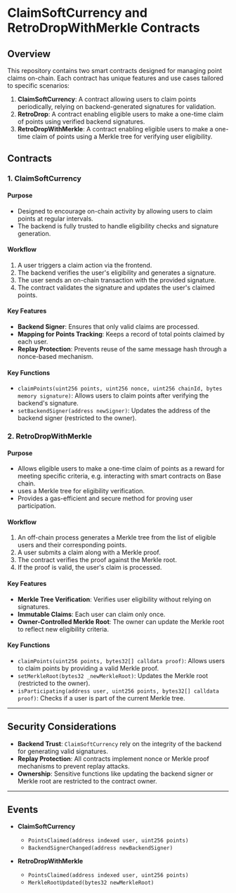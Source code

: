 # ClaimSoftCurrency and RetroDropWithMerkle Contracts

## Overview

This repository contains two smart contracts designed for managing point claims on-chain. Each contract has unique features and use cases tailored to specific scenarios:

1. **ClaimSoftCurrency**: A contract allowing users to claim points periodically, relying on backend-generated signatures for validation.
2. **RetroDrop**: A contract enabling eligible users to make a one-time claim of points using verified backend signatures.
3. **RetroDropWithMerkle**: A contract enabling eligible users to make a one-time claim of points using a Merkle tree for verifying user eligibility.

## Contracts

### 1. **ClaimSoftCurrency**

#### Purpose

- Designed to encourage on-chain activity by allowing users to claim points at regular intervals.
- The backend is fully trusted to handle eligibility checks and signature generation.

#### Workflow

1. A user triggers a claim action via the frontend.
2. The backend verifies the user's eligibility and generates a signature.
3. The user sends an on-chain transaction with the provided signature.
4. The contract validates the signature and updates the user's claimed points.

#### Key Features

- **Backend Signer**: Ensures that only valid claims are processed.
- **Mapping for Points Tracking**: Keeps a record of total points claimed by each user.
- **Replay Protection**: Prevents reuse of the same message hash through a nonce-based mechanism.

#### Key Functions

- `claimPoints(uint256 points, uint256 nonce, uint256 chainId, bytes memory signature)`: Allows users to claim points after verifying the backend's signature.
- `setBackendSigner(address newSigner)`: Updates the address of the backend signer (restricted to the owner).

### 2. **RetroDropWithMerkle**

#### Purpose

- Allows eligible users to make a one-time claim of points as a reward for meeting specific criteria, e.g. interacting with smart contracts on Base chain.
- uses a Merkle tree for eligibility verification.
- Provides a gas-efficient and secure method for proving user participation.

#### Workflow

1. An off-chain process generates a Merkle tree from the list of eligible users and their corresponding points.
2. A user submits a claim along with a Merkle proof.
3. The contract verifies the proof against the Merkle root.
4. If the proof is valid, the user's claim is processed.

#### Key Features

- **Merkle Tree Verification**: Verifies user eligibility without relying on signatures.
- **Immutable Claims**: Each user can claim only once.
- **Owner-Controlled Merkle Root**: The owner can update the Merkle root to reflect new eligibility criteria.

#### Key Functions

- `claimPoints(uint256 points, bytes32[] calldata proof)`: Allows users to claim points by providing a valid Merkle proof.
- `setMerkleRoot(bytes32 _newMerkleRoot)`: Updates the Merkle root (restricted to the owner).
- `isParticipating(address user, uint256 points, bytes32[] calldata proof)`: Checks if a user is part of the current Merkle tree.

---

## Security Considerations

- **Backend Trust**: `ClaimSoftCurrency` rely on the integrity of the backend for generating valid signatures.
- **Replay Protection**: All contracts implement nonce or Merkle proof mechanisms to prevent replay attacks.
- **Ownership**: Sensitive functions like updating the backend signer or Merkle root are restricted to the contract owner.

---

## Events

- **ClaimSoftCurrency**

  - `PointsClaimed(address indexed user, uint256 points)`
  - `BackendSignerChanged(address newBackendSigner)`

- **RetroDropWithMerkle**

  - `PointsClaimed(address indexed user, uint256 points)`
  - `MerkleRootUpdated(bytes32 newMerkleRoot)`

